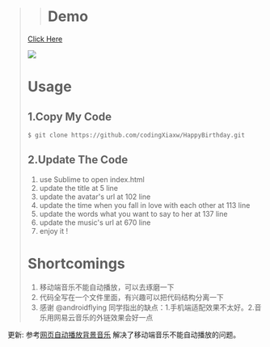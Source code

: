 
>># Demo
>[Click Here](http://codingxiaxw.cn/HappyBirthday)  
>
>![](http://od2xrf8gr.bkt.clouddn.com/happybirthday.jpg)
>
># Usage
>## 1.Copy My Code
>`$ git clone https://github.com/codingXiaxw/HappyBirthday.git`
>
>## 2.Update The Code
>
>1. use Sublime to open index.html
>2. update the title at 5 line
>3. update the avatar's url at 102 line
>4. update the time when you fall in love with each other at 113 line
>5. update the words what you want to say to her at 137 line
>6. update the music's url at 670 line
>7. enjoy it !
>
># Shortcomings
>
>1. 移动端音乐不能自动播放，可以去琢磨一下
>2. 代码全写在一个文件里面，有兴趣可以把代码结构分离一下
>3. 感谢 @androidflying 同学指出的缺点：1.手机端适配效果不太好。2.音乐用网易云音乐的外链效果会好一点

更新: 参考[网页自动播放背景音乐](https://blog.csdn.net/jklgfgdsr/article/details/83306344) 解决了移动端音乐不能自动播放的问题。
